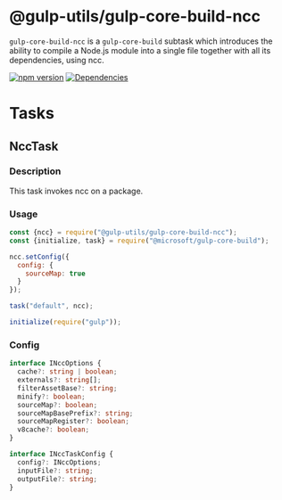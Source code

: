# @gulp-utils/gulp-core-build-ncc

`gulp-core-build-ncc` is a `gulp-core-build` subtask which introduces the ability to compile a Node.js module into a single file together with all its dependencies, using ncc.

[![npm version](https://badge.fury.io/js/%40gulp-utils%2Fgulp-core-build-ncc.svg)](https://badge.fury.io/js/%40gulp-utils%2Fgulp-core-build-ncc)
[![Dependencies](https://david-dm.org/tnc1997/gulp-utils%3Fpath%3Dlibraries%2Fgulp-core-build-ncc.svg)](https://david-dm.org/tnc1997/gulp-utils?path=libraries/gulp-core-build-ncc)

# Tasks

## NccTask

### Description
This task invokes ncc on a package.

### Usage
```javascript
const {ncc} = require("@gulp-utils/gulp-core-build-ncc");
const {initialize, task} = require("@microsoft/gulp-core-build");

ncc.setConfig({
  config: {
    sourceMap: true
  }
});

task("default", ncc);

initialize(require("gulp"));
```

### Config
```typescript
interface INccOptions {
  cache?: string | boolean;
  externals?: string[];
  filterAssetBase?: string;
  minify?: boolean;
  sourceMap?: boolean;
  sourceMapBasePrefix?: string;
  sourceMapRegister?: boolean;
  v8cache?: boolean;
}

interface INccTaskConfig {
  config?: INccOptions;
  inputFile?: string;
  outputFile?: string;
}
```
